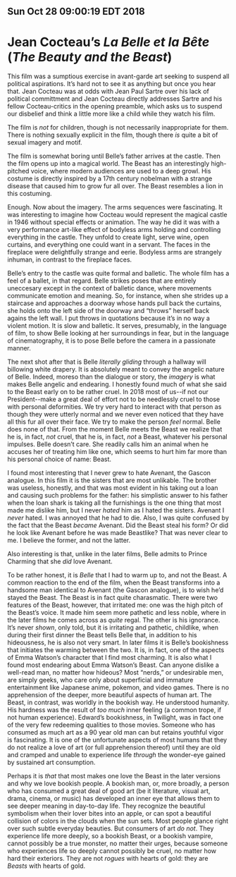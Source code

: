 Sun Oct 28 09:00:19 EDT 2018
----------------------------
Jean Cocteau’s _La Belle et la Bête_ (_The Beauty and the Beast_)
=================================================================

This film was a sumptious exercise in avant-garde art seeking to suspend all
political aspirations. It’s hard not to see it as anything but once you hear
that. Jean Cocteau was at odds with Jean Paul Sartre over his lack of political
committment and Jean Cocteau directly addresses Sartre and his fellow
Cocteau-critics in the opening preamble, which asks us to suspend our disbelief
and think a little more like a child while they watch his film.

The film is _not_ for children, though is not necessarily inappropriate for
them. There is nothing sexually explicit in the film, though there _is_ quite a
bit of sexual imagery and motif.

The film is somewhat boring until Belle’s father arrives at the castle. Then the
film opens up into a magical world. The Beast has an interestingly high-pitched
voice, where modern audiences are used to a deep growl. His costume is directly
inspired by a 17th century nobelman with a strange disease that caused him to
grow fur all over. The Beast resembles a lion in this costuming.

Enough. Now about the imagery. The arms sequences were fascinating. It was
interesting to imagine how Cocteau would represent the magical castle in 1946
without special effects or animation. The way he did it was with a very
performance art-like effect of bodyless arms holding and controlling everything
in the castle. They unfold to create light, serve wine, open curtains, and
everything one could want in a servant. The faces in the fireplace were
delightfully strange and eerie. Bodyless arms are strangely inhuman, in contrast
to the fireplace faces.

Belle’s entry to the castle was quite formal and balletic. The whole film has a
feel of a ballet, in that regard. Belle strikes poses that are entirely
uneccesary except in the context of balletic dance, where movements communicate
emotion and meaning. So, for instance, when she strides up a staircase and
approaches a doorway whose hands pull back the curtains, she holds onto the left
side of the doorway and “throws” herself back agains the left wall. I put throws
in quotations because it’s in no way a violent motion. It is slow and balletic.
It serves, presumably, in the language of film, to show Belle looking at her
surroundings in fear, but in the language of cinematography, it is to pose Belle
before the camera in a passionate manner.

The next shot after that is Belle _literally gliding_ through a hallway will
billowing white drapery. It is absolutely meant to convey the angelic nature of
Belle. Indeed, moreso than the dialogue or story, the _imagery_ is what makes
Belle angelic and endearing. I honestly found much of what she said to the Beast
early on to be rather cruel. In 2018 most of us--if not our President--make a
great deal of effort not to be needlessly cruel to those with personal
deformities. We try very hard to interact with that person as though they were
utterly normal and we never even noticed that they have all this fur all over
their face. We try to make the person _feel_ normal. Belle does none of that.
From the moment Belle meets the Beast we realize that he is, in fact, _not_
cruel, that he is, in fact, _not_ a Beast, whatever his personal impulses. Belle
doesn’t care. She readily calls him an animal when he accuses her of treating
him like one, which seems to hurt him far more than his personal choice of name:
Beast.

I found most interesting that I never grew to hate Avenant, the Gascon analogue.
In this film it is the sisters that are most unlikable. The brother was useless,
honestly, and that was most evident in his taking out a loan and causing such
problems for the father: his simplistic answer to his father when the loan shark
is taking all the furnishings is the one thing that most made me dislike him,
but I never _hated_ him as I hated the sisters. Avenant I _never_ hated. I was
annoyed that he had to die. Also, I was quite confused by the fact that the
Beast _became_ Avenant. Did the Beast steal his form? Or did he look like
Avenant before he was made Beastlike? That was never clear to me. I believe the
former, and not the latter.

Also interesting is that, unlike in the later films, Belle admits to Prince
Charming that she _did_ love Avenant.

To be rather honest, it is _Belle_ that I had to warm up to, and not the Beast.
A common reaction to the end of the film, when the Beast transforms into a
handsome man identical to Avenant (the Gascon analogue), is to wish he’d stayed
the Beast. The Beast is in fact quite charasmatic. There were two features of
the Beast, however, that irritated me: one was the high pitch of the Beast’s
voice. It made him seem more pathetic and less noble, where in the later films
he comes across as _quite_ regal. The other is his ignorance. It’s never
_shown_, only told, but it is irritating and pathetic, childlike, when during
their first dinner the Beast tells Belle that, in addition to his hideousness,
he is also not very smart. In later films it is Belle’s bookishness that
initiates the warming between the two. It is, in fact, one of the aspects of
Emma Watson’s character that I find most charming. It is also what I found most
endearing about Emma Watson’s Beast. Can anyone dislike a well-read man, no
matter how hideous? Most “nerds,” or undesirable men, are simply geeks, who care
only about superficial and immature entertainment like Japanese anime, pokemon,
and video games. There is no apprehension of the deeper, more beautiful aspects
of human art. The Beast, in contrast, was worldly in the bookish way. He
understood humanity. His hardness was the result of _too much_ inner feeling (a
common trope, if not human experience). Edward’s bookishness, in Twilight, was
in fact one of the very few redeeming qualities to those movies. Someone who has
consumed as much art as a 90 year old man can but retains youthful vigor is
fascinating. It is one of the unfortunate aspects of most humans that they do
not realize a love of art (or full apprehension thereof) until they are old and
cramped and unable to experience life _through_ the wonder-eye gained by
sustained art consumption.

Perhaps it is _that_ that most makes one love the Beast in the later versions
and why we love bookish people. A bookish man, or, more broadly, a person who
has consumed a great deal of good art (be it literature, visual art, drama,
cinema, or music) has developed an inner eye that allows them to see deeper
meaning in day-to-day life. They recognize the beautiful symbolism when their
lover bites into an apple, or can spot a beautiful collision of colors in the
clouds when the sun sets. Most people glance right over such subtle everyday
beauties. But consumers of art _do not_. They experience life more deeply, so a
bookish Beast, or a bookish vampire, cannot possibly be a true monster, no
matter their urges, because someone who experiences life so deeply cannot
possibly be cruel, no matter how hard their exteriors. They are not _rogues_
with hearts of gold: they are _Beasts_ with hearts of gold.
